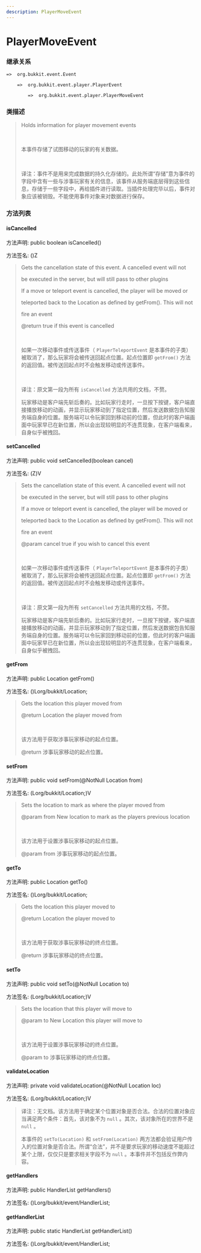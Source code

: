 ```yaml
---
description: PlayerMoveEvent
---
```


# PlayerMoveEvent

### 继承关系

    =>  org.bukkit.event.Event

        =>  org.bukkit.event.player.PlayerEvent

            =>  org.bukkit.event.player.PlayerMoveEvent

### 类描述

> Holds information for player movement events
> 
> <br>
> 
> 本事件存储了试图移动的玩家的有关数据。
> 
> <br>
> 
> 译注：事件不是用来完成数据的持久化存储的。此处所谓“存储”意为事件的字段中含有一些与涉事玩家有关的信息，该事件从服务端底层得到这些信息，存储于一些字段中，再给插件进行读取。当插件处理完毕以后，事件对象应该被销毁。不能使用事件对象来对数据进行保存。

### 方法列表

#### isCancelled

方法声明: public boolean isCancelled()

方法签名: ()Z

> Gets the cancellation state of this event. A cancelled event will not
> 
> be executed in the server, but will still pass to other plugins
> 
> If a move or teleport event is cancelled, the player will be moved or
> 
> teleported back to the Location as defined by getFrom(). This will not
> 
> fire an event
> 
> @return true if this event is cancelled
> 
> <br>
> 
> 如果一次移动事件或传送事件（ `PlayerTeleportEvent` 是本事件的子类）被取消了，那么玩家将会被传送回起点位置。起点位置即 `getFrom()` 方法的返回值。被传送回起点时不会触发移动或传送事件。
> 
> <br>
> 
> 译注：原文第一段为所有 `isCancelled` 方法共用的文档，不赘。
> 
> 玩家移动是客户端先斩后奏的。比如玩家行走时，一旦按下按键，客户端直接播放移动的动画，并显示玩家移动到了指定位置，然后发送数据包告知服务端自身的位置。服务端可以令玩家回到移动前的位置，但此时的客户端画面中玩家早已在新位置，所以会出现较明显的不连贯现象，在客户端看来，自身似乎被拽回。

#### setCancelled

方法声明: public void setCancelled(boolean cancel)

方法签名: (Z)V

> Sets the cancellation state of this event. A cancelled event will not
> 
> be executed in the server, but will still pass to other plugins
> 
> If a move or teleport event is cancelled, the player will be moved or
> 
> teleported back to the Location as defined by getFrom(). This will not
> 
> fire an event
> 
> @param cancel true if you wish to cancel this event
> 
> <br>
> 
> 如果一次移动事件或传送事件（ `PlayerTeleportEvent` 是本事件的子类）被取消了，那么玩家将会被传送回起点位置。起点位置即 `getFrom()` 方法的返回值。被传送回起点时不会触发移动或传送事件。
> 
> <br>
> 
> 译注：原文第一段为所有 `setCancelled` 方法共用的文档，不赘。
> 
> 玩家移动是客户端先斩后奏的。比如玩家行走时，一旦按下按键，客户端直接播放移动的动画，并显示玩家移动到了指定位置，然后发送数据包告知服务端自身的位置。服务端可以令玩家回到移动前的位置，但此时的客户端画面中玩家早已在新位置，所以会出现较明显的不连贯现象，在客户端看来，自身似乎被拽回。

#### getFrom

方法声明: public Location getFrom()

方法签名: ()Lorg/bukkit/Location;

> Gets the location this player moved from
> 
> @return Location the player moved from
> 
> <br>
> 
> 该方法用于获取涉事玩家移动的起点位置。
> 
> @return 涉事玩家移动的起点位置。

#### setFrom

方法声明: public void setFrom(@NotNull Location from)

方法签名: (Lorg/bukkit/Location;)V

> Sets the location to mark as where the player moved from
> 
> @param from New location to mark as the players previous location
> 
> <br>
> 
> 该方法用于设置涉事玩家移动的起点位置。
> 
> @param from 涉事玩家移动的起点位置。

#### getTo

方法声明: public Location getTo()

方法签名: ()Lorg/bukkit/Location;

> Gets the location this player moved to
> 
> @return Location the player moved to
> 
> <br>
> 
> 该方法用于获取涉事玩家移动的终点位置。
> 
> @return 涉事玩家移动的终点位置。

#### setTo

方法声明: public void setTo(@NotNull Location to)

方法签名: (Lorg/bukkit/Location;)V

> Sets the location that this player will move to
> 
> @param to New Location this player will move to
> 
> <br>
> 
> 该方法用于设置涉事玩家移动的终点位置。
> 
> @param to 涉事玩家移动的终点位置。

#### validateLocation

方法声明: private void validateLocation(@NotNull Location loc)

方法签名: (Lorg/bukkit/Location;)V

> 译注：无文档。该方法用于确定某个位置对象是否合法。合法的位置对象应当满足两个条件：首先，该对象不为 `null` 。其次，该对象所在的世界不是 `null` 。
> 
> 本事件的 `setTo(Location)` 和 `setFrom(Location)` 两方法都会验证用户传入的位置对象是否合法。所谓“合法”，并不是要求玩家的移动速度不能超过某个上限，仅仅只是要求相关字段不为 `null` 。本事件并不包括反作弊内容。

#### getHandlers

方法声明: public HandlerList getHandlers()

方法签名: ()Lorg/bukkit/event/HandlerList;

#### getHandlerList

方法声明: public static HandlerList getHandlerList()

方法签名: ()Lorg/bukkit/event/HandlerList;